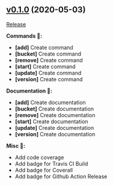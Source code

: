 ## [v0.1.0](https://github.com/jjzcru/hog/tree/v0.1.0) (2020-05-03)
[Release](https://github.com/jjzcru/hog/releases/tag/v0.1.0)

**Commands 🤖:**
- **[add]** Create command
- **[bucket]** Create command
- **[remove]** Create command
- **[start]** Create command
- **[update]** Create command
- **[version]** Create command

**Documentation 📖:**
- **[add]** Create documentation
- **[bucket]** Create documentation
- **[remove]** Create documentation
- **[start]** Create documentation
- **[update]** Create documentation
- **[version]** Create documentation

**Misc 👾:**
- Add code coverage
- Add badge for Travis CI Build
- Add badge for Coverall
- Add badge for Github Action Release
